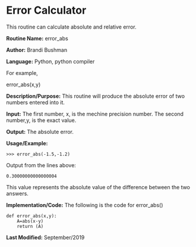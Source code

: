 # Error Calculator
This routine can calculate absolute and relative error.

**Routine Name:**           error_abs

**Author:** Brandi Bushman

**Language:** Python, python compiler

For example,

  error_abs(x,y)


**Description/Purpose:** This routine will produce the absolute error of two numbers entered into it. 

**Input:** The first number, x, is the mechine precision number. The second number,y, is the exact value. 

**Output:** The absolute error. 

**Usage/Example:**

~~~
>>> error_abs(-1.5,-1.2)
~~~

Output from the lines above:

~~~
0.30000000000000004
~~~

This value represents the absolute value of the difference between the two answers. 

**Implementation/Code:** The following is the code for error_abs()
~~~
def error_abs(x,y):
    A=abs(x-y)
    return (A)
~~~

**Last Modified:** September/2019
